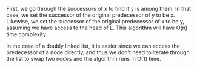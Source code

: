 First, we go through the successors of x to find if y is among them.
In that case, we set the successor of the original predecessor of y to be x.
Likewise, we set the successor of the original predecessor of x to be y, assuming we have access to the head of L.
This algorithm will have O(n) time complexity.

In the case of a doubly linked list, it is easier since we can access the predecessor of a node directly,
and thus we don't need to iterate through the list to swap two nodes and the algorithm runs in O(1) time.

